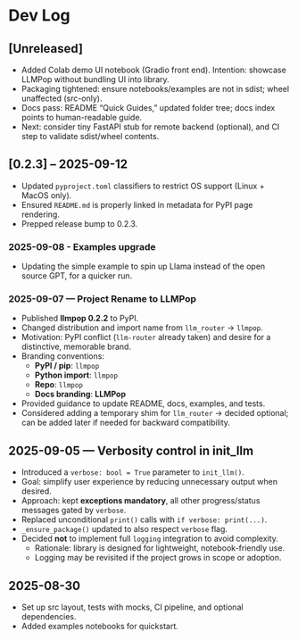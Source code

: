 # Dev Log
## [Unreleased]
- Added Colab demo UI notebook (Gradio front end). Intention: showcase LLMPop without bundling UI into library.
- Packaging tightened: ensure notebooks/examples are not in sdist; wheel unaffected (src-only).
- Docs pass: README “Quick Guides,” updated folder tree; docs index points to human-readable guide.
- Next: consider tiny FastAPI stub for remote backend (optional), and CI step to validate sdist/wheel contents.

## [0.2.3] – 2025-09-12
- Updated `pyproject.toml` classifiers to restrict OS support (Linux + MacOS only).
- Ensured `README.md` is properly linked in metadata for PyPI page rendering.
- Prepped release bump to 0.2.3.

### 2025-09-08 - Examples upgrade  
- Updating the simple example to spin up Llama instead of the open source GPT, for a quicker run.  

### 2025-09-07 — Project Rename to LLMPop
- Published **llmpop 0.2.2** to PyPI.
- Changed distribution and import name from `llm_router` → `llmpop`.
- Motivation: PyPI conflict (`llm-router` already taken) and desire for a distinctive, memorable brand.
- Branding conventions:
  - **PyPI / pip**: `llmpop`
  - **Python import**: `llmpop`
  - **Repo**: `llmpop`
  - **Docs branding**: **LLMPop**
- Provided guidance to update README, docs, examples, and tests.
- Considered adding a temporary shim for `llm_router` → decided optional; can be added later if needed for backward compatibility.

## 2025-09-05 — Verbosity control in init_llm
- Introduced a `verbose: bool = True` parameter to `init_llm()`.
- Goal: simplify user experience by reducing unnecessary output when desired.
- Approach: kept **exceptions mandatory**, all other progress/status messages gated by `verbose`.
- Replaced unconditional `print()` calls with `if verbose: print(...)`.
- `_ensure_package()` updated to also respect `verbose` flag.
- Decided **not** to implement full `logging` integration to avoid complexity.
  - Rationale: library is designed for lightweight, notebook-friendly use.
  - Logging may be revisited if the project grows in scope or adoption.

## 2025-08-30
- Set up src layout, tests with mocks, CI pipeline, and optional dependencies.
- Added examples notebooks for quickstart.